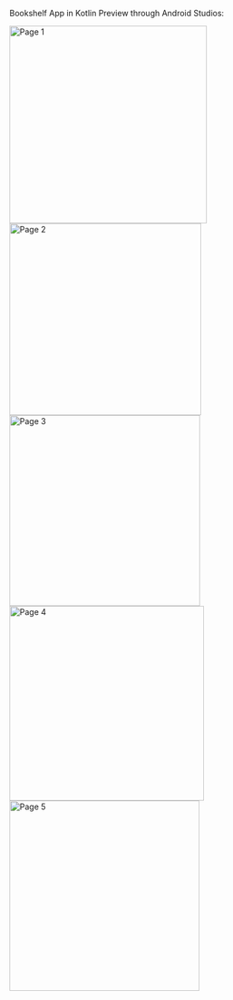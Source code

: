 Bookshelf App in Kotlin Preview through Android Studios:

<img width="348" alt="Page 1" src="https://github.com/AdibaQ/Bookshelf-Kotlin/assets/134424331/86447d41-f73e-4c79-87c3-94737b72b1fc">
<img width="338" alt="Page 2" src="https://github.com/AdibaQ/Bookshelf-Kotlin/assets/134424331/1a4045d8-7b19-4efc-8497-b6cae6297f41">
<img width="336" alt="Page 3" src="https://github.com/AdibaQ/Bookshelf-Kotlin/assets/134424331/d37b218e-3713-48f1-8ad8-f9c8f0fb50cf">
<img width="343" alt="Page 4" src="https://github.com/AdibaQ/Bookshelf-Kotlin/assets/134424331/d1fd8393-0170-4586-a4d6-2ae617381ace">
<img width="335" alt="Page 5" src="https://github.com/AdibaQ/Bookshelf-Kotlin/assets/134424331/2ed0658e-8588-4d82-8c59-774397bf591c">
